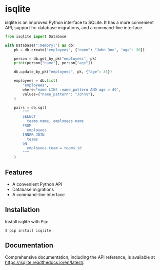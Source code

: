 # isqlite
isqlite is an improved Python interface to SQLite. It has a more convenient API, support for database migrations, and a command-line interface.


```python
from isqlite import Database

with Database(":memory:") as db:
    pk = db.create("employees", {"name": "John Doe", "age": 30})

    person = db.get_by_pk("employees", pk)
    print(person["name"], person["age"])

    db.update_by_pk("employees", pk, {"age": 35})

    employees = db.list(
        "employees",
        where="name LIKE :name_pattern AND age > 40",
        values={"name_pattern": "John%"},
    )

    pairs = db.sql(
        """
        SELECT
          teams.name, employees.name
        FROM
          employees
        INNER JOIN
          teams
        ON
          employees.team = teams.id
        """
    )
```


## Features
- A convenient Python API
- Database migrations
- A command-line interface


## Installation
Install isqlite with Pip:

```shell
$ pip install isqlite
```


## Documentation
Comprehensive documentation, including the API reference, is available at <https://isqlite.readthedocs.io/en/latest/>.

